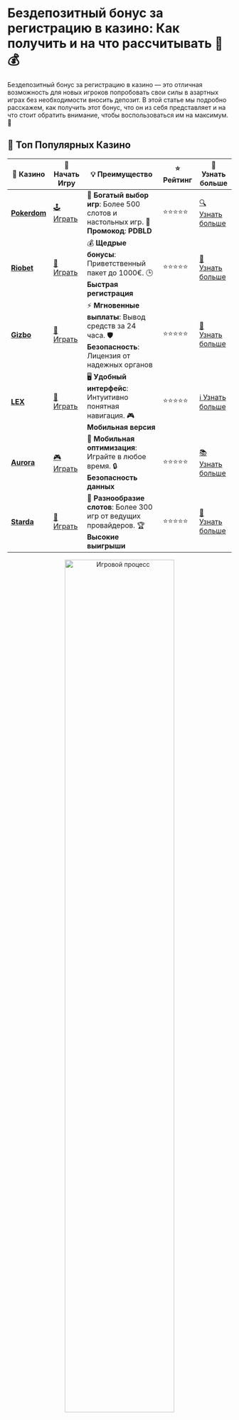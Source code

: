 # Бездепозитный бонус за регистрацию в казино: Как получить и на что рассчитывать 🎰💰

Бездепозитный бонус за регистрацию в казино — это отличная возможность для новых игроков попробовать свои силы в азартных играх без необходимости вносить депозит. В этой статье мы подробно расскажем, как получить этот бонус, что он из себя представляет и на что стоит обратить внимание, чтобы воспользоваться им на максимум. 🚀

## 🌟 Топ Популярных Казино

| 🎲 **Казино** | 🔗 **Начать Игру** | 💡 **Преимущество** | ⭐ **Рейтинг** | 🔗 **Узнать больше** |
|--------------|---------------------|---------------------|----------------|----------------------|
| [**Pokerdom**](https://brandplay.link/4k77v2yx) | [🕹️ Играть](https://brandplay.link/4k77v2yx) | 🎉 **Богатый выбор игр**: Более 500 слотов и настольных игр. 🎁 **Промокод**: **PDBLD** | ⭐⭐⭐⭐⭐ | [🔍 Узнать больше](https://brandplay.link/4k77v2yx) |
| [**Riobet**](https://brandplay.link/7xBLTPyj) | [🎰 Играть](https://brandplay.link/7xBLTPyj) | 💰 **Щедрые бонусы**: Приветственный пакет до 1000€. 🕒 **Быстрая регистрация** | ⭐⭐⭐⭐⭐ | [📖 Узнать больше](https://brandplay.link/7xBLTPyj) |
| [**Gizbo**](https://brandplay.link/bprXw4YV) | [🎲 Играть](https://brandplay.link/bprXw4YV) | ⚡ **Мгновенные выплаты**: Вывод средств за 24 часа. 🛡️ **Безопасность**: Лицензия от надежных органов | ⭐⭐⭐⭐⭐ | [📝 Узнать больше](https://brandplay.link/bprXw4YV) |
| [**LEX**](https://brandplay.link/zW4hdDFV) | [🤑 Играть](https://brandplay.link/zW4hdDFV) | 🖥️ **Удобный интерфейс**: Интуитивно понятная навигация. 🎮 **Мобильная версия** | ⭐⭐⭐⭐⭐ | [ℹ️ Узнать больше](https://brandplay.link/zW4hdDFV) |
| [**Aurora**](https://10trafic-stat2.com/click/668546556bcc6313411604bd/6766/13032/subaccount) | [🎮 Играть](https://10trafic-stat2.com/click/668546556bcc6313411604bd/6766/13032/subaccount) | 📱 **Мобильная оптимизация**: Играйте в любое время. 🔒 **Безопасность данных** | ⭐⭐⭐⭐⭐ | [📚 Узнать больше](https://10trafic-stat2.com/click/668546556bcc6313411604bd/6766/13032/subaccount) |
| [**Starda**](https://brandplay.link/fB7xwRFL) | [🎯 Играть](https://brandplay.link/fB7xwRFL) | 🎰 **Разнообразие слотов**: Более 300 игр от ведущих провайдеров. 🏆 **Высокие выигрыши** | ⭐⭐⭐⭐⭐ | [🔎 Узнать больше](https://brandplay.link/fB7xwRFL) |

<div align="center">
    <img src="https://i.pinimg.com/originals/1d/b3/25/1db325483acbe642c6d4e6fdd73a4988.gif" alt="Игровой процесс" width="70%">
</div>

## 💎 Лучшие Бонусы и Акции

| 🎲 **Казино** | 🔗 **Начать Игру** | 💡 **Преимущество** | ⭐ **Рейтинг** | 🔗 **Узнать больше** |
|--------------|---------------------|---------------------|----------------|----------------------|
| [**Kometa**](https://brandplay.link/8ZymQJV8) | [🎰 Играть](https://brandplay.link/8ZymQJV8) | 🎁 **Эксклюзивные бонусы**: Регулярные акции и промо. 🔄 **Программы лояльности** | ⭐⭐⭐⭐☆ | [🔍 Узнать больше](https://brandplay.link/8ZymQJV8) |
| [**R7**](https://brandplay.link/bMd3Yjsw) | [🕹️ Играть](https://brandplay.link/bMd3Yjsw) | 🕒 **Круглосуточная поддержка**: Всегда на связи. 💸 **Высокие лимиты** | ⭐⭐⭐⭐☆ | [📖 Узнать больше](https://brandplay.link/bMd3Yjsw) |
| [**7K**](https://brandplay.link/BvQyFShp) | [🎲 Играть](https://brandplay.link/BvQyFShp) | 🌟 **Эксклюзивные бонусы**: Только для VIP игроков. 🎉 **Сезонные акции** | ⭐⭐⭐⭐☆ | [📝 Узнать больше](https://brandplay.link/BvQyFShp) |
| [**Kent**](https://brandplay.link/Fv2WP3js) | [🤑 Играть](https://brandplay.link/Fv2WP3js) | 📈 **Высокий RTP**: Более 98%. 💼 **Профессиональная поддержка** | ⭐⭐⭐⭐☆ | [ℹ️ Узнать больше](https://brandplay.link/Fv2WP3js) |
| [**1Xslots**](https://brandplay.link/hSB1khtr) | [🎮 Играть](https://brandplay.link/hSB1khtr) | 🎉 **Множество акций**: Еженедельные бонусы и турниры. 🛡️ **Безопасность** | ⭐⭐⭐⭐☆ | [📚 Узнать больше](https://brandplay.link/hSB1khtr) |
| [**Gama**](https://brandplay.link/j6NMKsDz) | [🎯 Играть](https://brandplay.link/j6NMKsDz) | 🔍 **Интуитивный интерфейс**: Легкость использования. 🏅 **Престижные турниры** | ⭐⭐⭐⭐☆ | [🔎 Узнать больше](https://brandplay.link/j6NMKsDz) |

<div align="center">
    <img src="https://i.pinimg.com/originals/1d/b3/25/1db325483acbe642c6d4e6fdd73a4988.gif" alt="Игровой процесс" width="70%">
</div>

## 🚀 Быстрые Выигрыши и Поддержка

| 🎲 **Казино** | 🔗 **Начать Игру** | 💡 **Преимущество** | ⭐ **Рейтинг** | 🔗 **Узнать больше** |
|--------------|---------------------|---------------------|----------------|----------------------|
| [**Onion**](https://brandplay.link/zBGRVpQ9) | [🎰 Играть](https://brandplay.link/zBGRVpQ9) | 🤑 **Низкие ставки**: Идеально для начинающих. 🔄 **Быстрые выводы** | ⭐⭐⭐⭐☆ | [🔍 Узнать больше](https://brandplay.link/zBGRVpQ9) |
| [**Чемпион**](https://temon-gter.cfd/go/lRq?p80412p304504pcc44t17455) | [🕹️ Играть](https://temon-gter.cfd/go/lRq?p80412p304504pcc44t17455) | 🏅 **Лояльная программа**: Награды за активность. 🎁 **Ежемесячные бонусы** | ⭐⭐⭐⭐☆ | [📖 Узнать больше](https://temon-gter.cfd/go/lRq?p80412p304504pcc44t17455) |
| [**Vavada**](https://vavadapartner.pro/?promo=ea5c9275-6854-4505-94fc-95ab18221945-linkb2) | [🎲 Играть](https://vavadapartner.pro/?promo=ea5c9275-6854-4505-94fc-95ab18221945-linkb2) | 🚀 **Быстрая регистрация**: Начните играть мгновенно. 🔐 **Безопасные транзакции** | ⭐⭐⭐⭐☆ | [📝 Узнать больше](https://vavadapartner.pro/?promo=ea5c9275-6854-4505-94fc-95ab18221945-linkb2) |
| [**Friends**](https://gofriends.kim/linkb2) | [🤑 Играть](https://gofriends.kim/linkb2) | 🤝 **Социальные игры**: Играйте с друзьями. 🌐 **Мультиплатформенность** | ⭐⭐⭐⭐☆ | [ℹ️ Узнать больше](https://gofriends.kim/linkb2) |
| [**1WIN**](https://brandplay.link/smXVpBbG) | [🎮 Играть](https://brandplay.link/smXVpBbG) | 🏆 **Спортивные ставки**: Широкий выбор видов спорта. 💵 **Высокие коэффициенты** | ⭐⭐⭐⭐☆ | [📚 Узнать больше](https://brandplay.link/smXVpBbG) |
| [**Drip**](https://drp-ircp01.com/c07e6a3db) | [🎯 Играть](https://drp-ircp01.com/c07e6a3db) | 🌐 **Инновационные игры**: Новейшие игровые технологии. 🛡️ **Высокая безопасность** | ⭐⭐⭐⭐☆ | [🔎 Узнать больше](https://drp-ircp01.com/c07e6a3db) |
| [**JoyCasino**](https://rpc30.call2me.pro/?/ru/registration?apkpop=0&partner=p24970p3291217pc98f) | [🎰 Играть](https://rpc30.call2me.pro/?/ru/registration?apkpop=0&partner=p24970p3291217pc98f) | 🎁 **Приятные бонусы**: Ежедневные акции и подарки. 🕹️ **Разнообразие игр** | ⭐⭐⭐⭐☆ | [🔍 Узнать больше](https://rpc30.call2me.pro/?/ru/registration?apkpop=0&partner=p24970p3291217pc98f) |

<div align="center">
    <img src="https://i.pinimg.com/originals/1d/b3/25/1db325483acbe642c6d4e6fdd73a4988.gif" alt="Игровой процесс" width="70%">
</div>
---

✨ **Выбирайте лучшее казино для себя и наслаждайтесь игрой! Удачи!** ✨

## Что такое бездепозитный бонус за регистрацию? 🎁

Бездепозитный бонус — это бонус, который онлайн-казино предоставляет новым игрокам за регистрацию без необходимости делать депозит. Это своего рода подарок для того, чтобы познакомить игроков с казино и его играми. Такой бонус может быть в виде бесплатных вращений, денежного бонуса или других бонусных предложений.

### Как получить бездепозитный бонус за регистрацию? 💡

1. **Выбор казино с бездепозитным бонусом** 🏆

Для начала вам нужно выбрать казино, которое предлагает бездепозитный бонус. Такие предложения довольно популярны, но они бывают ограничены по времени или количеству игроков.

2. **Регистрация аккаунта** ✍️

Чтобы получить бонус, необходимо пройти стандартную процедуру регистрации в выбранном казино. Обычно это включает в себя предоставление базовых данных, таких как имя, адрес электронной почты и дата рождения. Важно, чтобы ваши данные были корректными, так как в будущем может потребоваться подтверждение вашей личности.

3. **Получение бонуса** 🎉

После успешной регистрации бездепозитный бонус будет зачислен на ваш счет. В некоторых случаях он может быть предоставлен сразу, в других — после подтверждения вашего аккаунта.

4. **Игра с бонусом** 🎮

Теперь вы можете использовать полученный бонус для игры в автоматах, настольных играх или других играх казино, в зависимости от условий бонуса.

## Виды бездепозитных бонусов 🎁

Существует несколько типов бездепозитных бонусов, каждый из которых предлагает разные возможности для игроков:

### 1. **Бесплатные вращения (фриспины)** 🎰

Один из самых популярных видов бездепозитных бонусов — бесплатные вращения на выбранных игровых автоматах. Эти фриспины дают вам шанс выиграть деньги без риска для вашего баланса.

### 2. **Денежный бонус** 💸

Денежный бездепозитный бонус позволяет вам получить определенную сумму для ставок. Это может быть фиксированная сумма или процент от вашего начального баланса.

### 3. **Бонусы на бесплатные игры** 🎲

Некоторые казино предлагают бонусы, которые можно использовать для игры в настольные игры, такие как рулетка или блэкджек. Это дает вам возможность попробовать различные игры без риска для своего счета.

## Как использовать бездепозитный бонус максимально эффективно? 💡

### 1. **Читайте условия и требования по отыгрышу** 📜

Большинство бездепозитных бонусов имеют требования по отыгрышу (wagering requirements), которые необходимо выполнить, прежде чем вы сможете вывести выигранные деньги. Обязательно прочитайте условия бонуса, чтобы понять, какие ставки нужно сделать и какие игры участвуют в отыгрыше.

### 2. **Играй с умом** 🎯

Не стоит сразу ставить всю сумму бонуса на одну игру. Лучше делить его на несколько ставок и выбирать игры с более высокими шансами на выигрыш. Это поможет вам не только продлить время игры, но и увеличить шансы на получение прибыли.

### 3. **Проверьте, какие игры участвуют в бонусной программе** 🎮

Некоторые казино ограничивают игры, на которые можно использовать бездепозитный бонус. Обычно слоты и видеопокер участвуют в бонусных программах, но настольные игры, такие как рулетка или блэкджек, могут не участвовать.

### 4. **Следите за сроками действия бонуса** ⏳

Бонусы обычно имеют ограниченный срок действия. Убедитесь, что вы используете его до истечения срока, иначе он может быть аннулирован.

## Преимущества бездепозитного бонуса за регистрацию 🎯

1. **Риск минимален** 🔒

Главным преимуществом бездепозитного бонуса является то, что вы получаете шанс на выигрыш без рисков для своих собственных средств.

2. **Отличная возможность для тестирования казино** 🕹️

Бездепозитный бонус — это идеальный способ протестировать казино и его игры, не тратя деньги. Вы можете понять, нравится ли вам интерфейс, качество поддержки и выбор игр, прежде чем внести свой первый депозит.

3. **Дополнительные шансы на выигрыш** 💸

Бонусы увеличивают ваши шансы на выигрыш. Если вам удастся выполнить условия отыгрыша и получить прибыль, это будет приятным дополнением к вашему игровому процессу.

## Часто задаваемые вопросы ❓

### 1. **Как я могу вывести деньги с бездепозитного бонуса?**

Для вывода выигрыша, полученного с бездепозитного бонуса, необходимо выполнить требования по отыгрышу. Как только вы выполните условия, вы сможете запросить вывод средств через доступные методы оплаты.

### 2. **Есть ли ограничения по использованию бездепозитного бонуса?**

Да, часто есть ограничения по минимальным и максимальным ставкам, а также ограничения по играм, в которых можно использовать бонус.

### 3. **Как долго длится бездепозитный бонус?**

Срок действия бездепозитного бонуса варьируется в зависимости от казино. Обычно он составляет от нескольких дней до недели.

## Заключение

Бездепозитный бонус за регистрацию — это отличная возможность для новых игроков попробовать свои силы в азартных играх без риска для своего баланса. Важно внимательно читать условия бонуса, чтобы понимать, как его правильно использовать. Выбирайте казино с хорошими предложениями, и пусть удача всегда будет на вашей стороне! 🍀🎉
